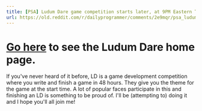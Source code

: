 ```yaml
---
title: [PSA] Ludum Dare game competition starts later, at 9PM Eastern Time (2AM British Summer Time) - get your game dev boots on and write a game in 48 hours!
url: https://old.reddit.com/r/dailyprogrammer/comments/2e9mqr/psa_ludum_dare_game_competition_starts_later_at/
---
```


# [Go here](http://www.ludumdare.com/compo/) to see the Ludum Dare home page.

If you've never heard of it before, LD is a game development competition where you write and finish a game in 48 hours. They give you the theme for the game at the start time. A lot of popular faces participate in this and finishing an LD is something to be proud of. I'll be (attempting to) doing it and I hope you'll all join me!